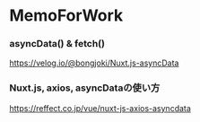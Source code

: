 # MemoForWork


### asyncData() & fetch()
https://velog.io/@bongjoki/Nuxt.js-asyncData

### Nuxt.js, axios, asyncDataの使い方
https://reffect.co.jp/vue/nuxt-js-axios-asyncdata

